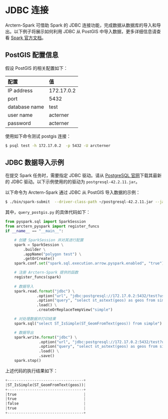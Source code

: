 # JDBC 连接

Arctern-Spark 可借助 Spark 的 JDBC 连接功能，完成数据从数据库的导入和导出。以下例子将展示如何利用 JDBC 从 PostGIS 中导入数据，更多详细信息请查看 [Spark 官方文档](https://spark.apache.org/docs/latest/sql-data-sources-load-save-functions.html)。

## PostGIS 配置信息

假设 PostGIS 的相关配置如下：

| 配置 | 值 |
|:-----------|:----------|
|IP address |  172.17.0.2|
|port | 5432|
|database name | test|
|user name | acterner|
|password | acterner|

使用如下命令测试 postgis 连接：

```bash
$ psql test -h 172.17.0.2  -p 5432 -U arcterner
```

## JDBC 数据导入示例

在提交 Spark 任务时，需要指定 JDBC 驱动。请从 [PostgreSQL 官网](https://jdbc.postgresql.org/download.html)下载其最新的 JDBC 驱动。以下示例使用的的驱动为 `postgresql-42.2.11.jar`。

以下命令为 Arctern-Spark 通过 JDBC 从 PostGIS 导入数据的示例：

```bash
$ ./bin/spark-submit  --driver-class-path ~/postgresql-42.2.11.jar --jars ~/postgresql-42.2.11.jar ~/query_postgis.py 
```

其中，`query_postgis.py` 的具体代码如下：

```python
from pyspark.sql import SparkSession
from arctern_pyspark import register_funcs
if __name__ == "__main__":

    # 创建 SparkSession 并对其进行配置
    spark = SparkSession \
        .builder \
        .appName("polygon test") \
        .getOrCreate()
    spark.conf.set("spark.sql.execution.arrow.pyspark.enabled", "true")

    # 注册 Arctern-Spark 提供的函数
    register_funcs(spark)
    
    # 数据导入
    spark.read.format("jdbc") \
              .option("url", "jdbc:postgresql://172.17.0.2:5432/test?user=arcterner&password=arcterner") \
              .option("query", "select st_astext(geos) as geos from simple") \
              .load() \
              .createOrReplaceTempView("simple")

    # 对处理数据并打印结果
    spark.sql("select ST_IsSimple(ST_GeomFromText(geos)) from simple").show(20,0)

    # 数据导出
    spark.write.format("jdbc") \
               .option("url", "jdbc:postgresql://172.17.0.2:5432/test?user=arcterner&password=arcterner") \
               .option("query", "select st_astext(geos) as geos from simple") \
               .load() \
               .save()
    spark.stop()
```
上述代码的执行结果如下：

```python
+----------------------------------+                                            
|ST_IsSimple(ST_GeomFromText(geos))|
+----------------------------------+
|true                              |
|true                              |
|false                             |
|true                              |
+----------------------------------+
```
